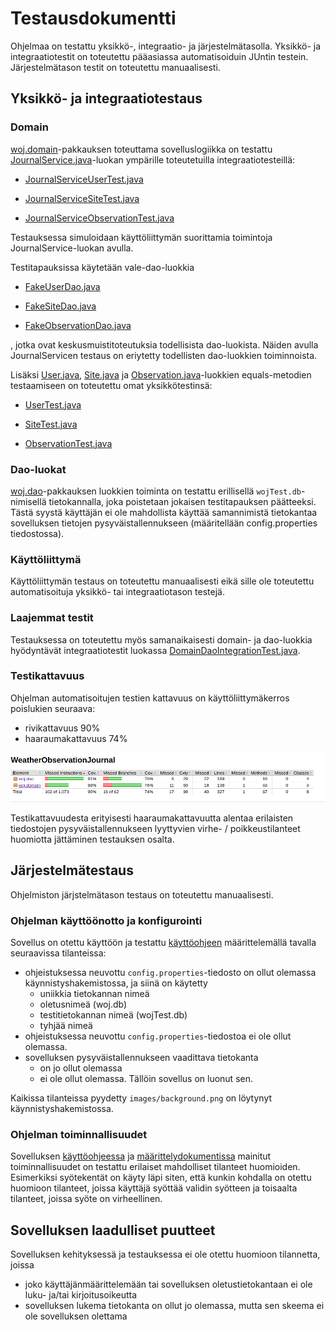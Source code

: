 # Testausdokumentti

Ohjelmaa on testattu yksikkö-, integraatio- ja järjestelmätasolla. Yksikkö- ja integraatiotestit on toteutettu pääasiassa automatisoiduin JUntin testein. Järjestelmätason testit on toteutettu manuaalisesti.

## Yksikkö- ja integraatiotestaus

### Domain

[woj.domain](https://github.com/toniramo/ot-harjoitustyo/tree/master/WeatherObservationJournal/src/main/java/woj/domain)-pakkauksen toteuttama sovelluslogiikka on testattu [JournalService.java](https://github.com/toniramo/ot-harjoitustyo/blob/master/WeatherObservationJournal/src/main/java/woj/domain/JournalService.java)-luokan ympärille toteutetuilla integraatiotesteillä:

- [JournalServiceUserTest.java](https://github.com/toniramo/ot-harjoitustyo/blob/master/WeatherObservationJournal/src/test/java/woj/domain/JournalServiceUserTest.java)

- [JournalServiceSiteTest.java](https://github.com/toniramo/ot-harjoitustyo/blob/master/WeatherObservationJournal/src/test/java/woj/domain/JournalServiceSiteTest.java)

- [JournalServiceObservationTest.java](https://github.com/toniramo/ot-harjoitustyo/blob/master/WeatherObservationJournal/src/test/java/woj/domain/JournalServiceObservationTest.java)

Testauksessa simuloidaan käyttöliittymän suorittamia toimintoja JournalService-luokan avulla.

Testitapauksissa käytetään vale-dao-luokkia

- [FakeUserDao.java](https://github.com/toniramo/ot-harjoitustyo/blob/master/WeatherObservationJournal/src/test/java/woj/domain/FakeUserDao.java)

- [FakeSiteDao.java](https://github.com/toniramo/ot-harjoitustyo/blob/master/WeatherObservationJournal/src/test/java/woj/domain/FakeUserDao.java)

- [FakeObservationDao.java](https://github.com/toniramo/ot-harjoitustyo/blob/master/WeatherObservationJournal/src/test/java/woj/domain/FakeObservationDao.java)

, jotka ovat keskusmuistitoteutuksia todellisista dao-luokista. Näiden avulla JournalServicen testaus on eriytetty todellisten dao-luokkien toiminnoista.

Lisäksi [User.java](https://github.com/toniramo/ot-harjoitustyo/blob/master/WeatherObservationJournal/src/main/java/woj/domain/User.java), [Site.java](https://github.com/toniramo/ot-harjoitustyo/blob/master/WeatherObservationJournal/src/main/java/woj/domain/Site.java) ja  	[Observation.java](https://github.com/toniramo/ot-harjoitustyo/blob/master/WeatherObservationJournal/src/main/java/woj/domain/Observation.java)-luokkien equals-metodien testaamiseen on toteutettu omat yksikkötestinsä:

- [UserTest.java](https://github.com/toniramo/ot-harjoitustyo/blob/master/WeatherObservationJournal/src/test/java/woj/domain/UserTest.java)

- [SiteTest.java](https://github.com/toniramo/ot-harjoitustyo/blob/master/WeatherObservationJournal/src/test/java/woj/domain/SiteTest.java)

- [ObservationTest.java](https://github.com/toniramo/ot-harjoitustyo/blob/master/WeatherObservationJournal/src/test/java/woj/domain/ObservationTest.java)

### Dao-luokat

[woj.dao](https://github.com/toniramo/ot-harjoitustyo/tree/master/WeatherObservationJournal/src/main/java/woj/dao)-pakkauksen luokkien toiminta on testattu erillisellä `wojTest.db`-nimisellä tietokannalla, joka poistetaan jokaisen testitapauksen päätteeksi. Tästä syystä käyttäjän ei ole mahdollista käyttää samannimistä tietokantaa sovelluksen tietojen pysyväistallennukseen (määritellään config.properties tiedostossa).

### Käyttöliittymä

Käyttöliittymän testaus on toteutettu manuaalisesti eikä sille ole toteutettu automatisoituja yksikkö- tai integraatiotason testejä.

### Laajemmat testit

Testauksessa on toteutettu myös samanaikaisesti domain- ja dao-luokkia hyödyntävät integraatiotestit luokassa [DomainDaoIntegrationTest.java](https://github.com/toniramo/ot-harjoitustyo/blob/master/WeatherObservationJournal/src/test/java/woj/domain/JournalServiceObservationTest.java).

### Testikattavuus

Ohjelman automatisoitujen testien kattavuus on käyttöliittymäkerros poislukien seuraava:

- rivikattavuus 90% 
- haaraumakattavuus 74%

![testikattavuus](./testaus/testCoverage.png)

Testikattavuudesta erityisesti haaraumakattavuutta alentaa erilaisten tiedostojen pysyväistallennukseen lyyttyvien virhe- / poikkeustilanteet huomiotta jättäminen testauksen osalta.

## Järjestelmätestaus

Ohjelmiston järjstelmätason testaus on toteutettu manuaalisesti.

### Ohjelman käyttöönotto ja konfigurointi

Sovellus on otettu käyttöön ja testattu [käyttöohjeen](https://github.com/toniramo/ot-harjoitustyo/blob/master/dokumentointi/kayttoohje.md) määrittelemällä tavalla seuraavissa tilanteissa:

- ohjeistuksessa neuvottu `config.properties`-tiedosto on ollut olemassa käynnistyshakemistossa, ja siinä on käytetty
  - uniikkia tietokannan nimeä
  - oletusnimeä (woj.db)
  - testitietokannan nimeä (wojTest.db)
  - tyhjää nimeä
- ohjeistuksessa neuvottu `config.properties`-tiedostoa ei ole ollut olemassa.
- sovelluksen pysyväistallennukseen vaadittava tietokanta
  - on jo ollut olemassa
  - ei ole ollut olemassa. Tällöin sovellus on luonut sen.

Kaikissa tilanteissa pyydetty `images/background.png` on löytynyt käynnistyshakemistossa.

### Ohjelman toiminnallisuudet

Sovelluksen [käyttöohjeessa](./kayttoohje.md) ja [määrittelydokumentissa](vaatimusmaarittely.md) mainitut toiminnallisuudet on testattu erilaiset mahdolliset tilanteet huomioiden. Esimerkiksi syötekentät on käyty läpi siten, että kunkin kohdalla on otettu huomioon tilanteet, joissa käyttäjä syöttää validin syötteen ja toisaalta tilanteet, joissa syöte on virheellinen.

## Sovelluksen laadulliset puutteet

Sovelluksen kehityksessä ja testauksessa ei ole otettu huomioon tilannetta, joissa 
- joko käyttäjänmäärittelemään tai sovelluksen oletustietokantaan ei ole luku- ja/tai kirjoitusoikeutta
- sovelluksen lukema tietokanta on ollut jo olemassa, mutta sen skeema ei ole sovelluksen olettama
